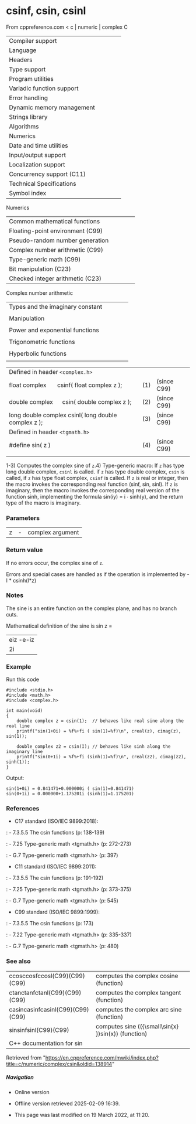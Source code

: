 # csinf, csin, csinl

From cppreference.com
< c‎ | numeric‎ | complex
 C

|  |  |  |  |  |
| --- | --- | --- | --- | --- |
| Compiler support | | | | |
| Language | | | | |
| Headers | | | | |
| Type support | | | | |
| Program utilities | | | | |
| Variadic function support | | | | |
| Error handling | | | | |
| Dynamic memory management | | | | |
| Strings library | | | | |
| Algorithms | | | | |
| Numerics | | | | |
| Date and time utilities | | | | |
| Input/output support | | | | |
| Localization support | | | | |
| Concurrency support (C11) | | | | |
| Technical Specifications | | | | |
| Symbol index | | | | |

 Numerics

|  |  |  |  |  |
| --- | --- | --- | --- | --- |
| Common mathematical functions | | | | |
| Floating-point environment (C99) | | | | |
| Pseudo-random number generation | | | | |
| Complex number arithmetic (C99) | | | | |
| Type-generic math (C99) | | | | |
| Bit manipulation (C23) | | | | |
| Checked integer arithmetic (C23) | | | | |

 Complex number arithmetic

|  |  |  |  |  |
| --- | --- | --- | --- | --- |
| Types and the imaginary constant | | | | |
| |  |  |  |  |  | | --- | --- | --- | --- | --- | | complex(C99) | | | | | | _Complex_I(C99) | | | | | | CMPLX(C11) | | | | | | |  |  |  |  |  | | --- | --- | --- | --- | --- | | imaginary(C99) | | | | | | _Imaginary_I(C99) | | | | | | I(C99) | | | | | |
| Manipulation | | | | |
| |  |  |  |  |  | | --- | --- | --- | --- | --- | | cimag(C99) | | | | | | creal(C99) | | | | | | carg(C99) | | | | | | |  |  |  |  |  | | --- | --- | --- | --- | --- | | cabs(C99) | | | | | | conj(C99) | | | | | | cproj(C99) | | | | | |
| Power and exponential functions | | | | |
| |  |  |  |  |  | | --- | --- | --- | --- | --- | | cexp(C99) | | | | | | clog(C99) | | | | | | |  |  |  |  |  | | --- | --- | --- | --- | --- | | cpow(C99) | | | | | | csqrt(C99) | | | | | |
| Trigonometric functions | | | | |
| |  |  |  |  |  | | --- | --- | --- | --- | --- | | ccos(C99) | | | | | | ****csin****(C99) | | | | | | ctan(C99) | | | | | | |  |  |  |  |  | | --- | --- | --- | --- | --- | | cacos(C99) | | | | | | casin(C99) | | | | | | catan(C99) | | | | | |
| Hyperbolic functions | | | | |
| |  |  |  |  |  | | --- | --- | --- | --- | --- | | ccosh(C99) | | | | | | csinh(C99) | | | | | | ctanh(C99) | | | | | | |  |  |  |  |  | | --- | --- | --- | --- | --- | | cacosh(C99) | | | | | | casinh(C99) | | | | | | catanh(C99) | | | | | |

|  |  |  |
| --- | --- | --- |
| Defined in header `<complex.h>` |  |  |
| float complex       csinf( float complex z ); | (1) | (since C99) |
| double complex      csin( double complex z ); | (2) | (since C99) |
| long double complex csinl( long double complex z ); | (3) | (since C99) |
| Defined in header `<tgmath.h>` |  |  |
| #define sin( z ) | (4) | (since C99) |
|  |  |  |

1-3) Computes the complex sine of `z`.4) Type-generic macro: If `z` has type long double complex, `csinl` is called. if `z` has type double complex, `csin` is called, if `z` has type float complex, `csinf` is called. If `z` is real or integer, then the macro invokes the corresponding real function (sinf, sin, sinl). If `z` is imaginary, then the macro invokes the corresponding real version of the function sinh, implementing the formula sin(iy) = i ∙ sinh(y), and the return type of the macro is imaginary.

### Parameters

|  |  |  |
| --- | --- | --- |
| z | - | complex argument |

### Return value

If no errors occur, the complex sine of `z`.

Errors and special cases are handled as if the operation is implemented by -I \* csinh(I\*z)

### Notes

The sine is an entire function on the complex plane, and has no branch cuts.

Mathematical definition of the sine is sin z = 

|  |
| --- |
| eiz -e-iz |
| 2i |

### Example

Run this code

```
#include <stdio.h>
#include <math.h>
#include <complex.h>
 
int main(void)
{
    double complex z = csin(1);  // behaves like real sine along the real line
    printf("sin(1+0i) = %f%+fi ( sin(1)=%f)\n", creal(z), cimag(z), sin(1));
 
    double complex z2 = csin(I); // behaves like sinh along the imaginary line 
    printf("sin(0+1i) = %f%+fi (sinh(1)=%f)\n", creal(z2), cimag(z2), sinh(1));
}

```

Output:

```
sin(1+0i) = 0.841471+0.000000i ( sin(1)=0.841471)
sin(0+1i) = 0.000000+1.175201i (sinh(1)=1.175201)

```

### References

- C17 standard (ISO/IEC 9899:2018):

:   - 7.3.5.5 The csin functions (p: 138-139)

:   - 7.25 Type-generic math <tgmath.h> (p: 272-273)

:   - G.7 Type-generic math <tgmath.h> (p: 397)

- C11 standard (ISO/IEC 9899:2011):

:   - 7.3.5.5 The csin functions (p: 191-192)

:   - 7.25 Type-generic math <tgmath.h> (p: 373-375)

:   - G.7 Type-generic math <tgmath.h> (p: 545)

- C99 standard (ISO/IEC 9899:1999):

:   - 7.3.5.5 The csin functions (p: 173)

:   - 7.22 Type-generic math <tgmath.h> (p: 335-337)

:   - G.7 Type-generic math <tgmath.h> (p: 480)

### See also

|  |  |
| --- | --- |
| ccosccosfccosl(C99)(C99)(C99) | computes the complex cosine   (function) |
| ctanctanfctanl(C99)(C99)(C99) | computes the complex tangent   (function) |
| casincasinfcasinl(C99)(C99)(C99) | computes the complex arc sine   (function) |
| sinsinfsinl(C99)(C99) | computes sine (\({\small\sin{x} }\)sin(x))   (function) |
| C++ documentation for sin | |

Retrieved from "<https://en.cppreference.com/mwiki/index.php?title=c/numeric/complex/csin&oldid=138914>"

##### Navigation

- Online version
- Offline version retrieved 2025-02-09 16:39.

- This page was last modified on 19 March 2022, at 11:20.